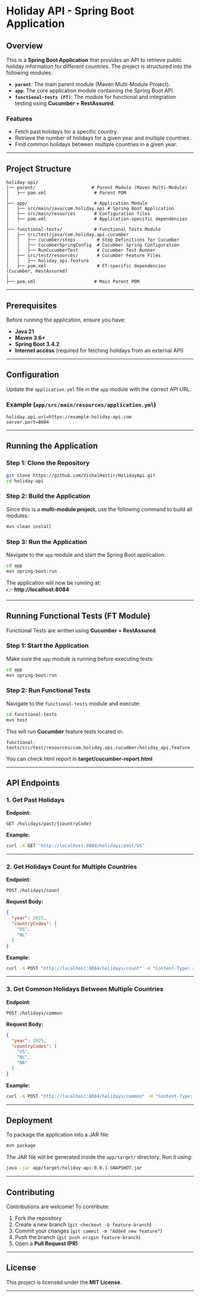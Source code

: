 # **Holiday API - Spring Boot Application**

## **Overview**

This is a **Spring Boot Application** that provides an API to retrieve public holiday information for different
countries. The project is structured into the following modules:

- **`parent`**: The main parent module (Maven Multi-Module Project).
- **`app`**: The core application module containing the Spring Boot API.
- **`functional-tests (FT)`**: The module for functional and integration testing using **Cucumber + RestAssured**.

### **Features**

- Fetch past holidays for a specific country.
- Retrieve the number of holidays for a given year and multiple countries.
- Find common holidays between multiple countries in a given year.

---

## **Project Structure**

```
holiday-api/
│── parent/                     # Parent Module (Maven Multi-Module)
│   ├── pom.xml                  # Parent POM
│
├── app/                         # Application Module
│   ├── src/main/java/com.holiday.api # Spring Boot Application
│   ├── src/main/resources       # Configuration files
│   ├── pom.xml                  # Application-specific dependencies
│
├── functional-tests/            # Functional Tests Module
│   ├── src/test/java/com.holiday.api.cucumber
│   │   ├── cucumber/steps        # Step Definitions for Cucumber
│   │   ├── CucumberSpringConfig  # Cucumber Spring Configuration
│   │   ├── RunCucumberTest       # Cucumber Test Runner
│   ├── src/test/resources/       # Cucumber Feature Files
│   │   ├── holiday_api.feature
│   ├── pom.xml                   # FT-specific dependencies (Cucumber, RestAssured)
│
├── pom.xml                      # Main Parent POM
```

---

## **Prerequisites**

Before running the application, ensure you have:

- **Java 21**
- **Maven 3.6+**
- **Spring Boot 3.4.2**
- **Internet access** (required for fetching holidays from an external API)

---

## **Configuration**

Update the `application.yml` file in the `app` module with the correct API URL.

### **Example (`app/src/main/resources/application.yml`)**

```properties
holiday.api.url=https://example-holiday-api.com
server.port=8084
```

---

## **Running the Application**

### **Step 1: Clone the Repository**

```sh
git clone https://github.com/VishalHastir/HolidayApi.git
cd holiday-api
```

### **Step 2: Build the Application**

Since this is a **multi-module project**, use the following command to build all modules:

```sh
mvn clean install
```

### **Step 3: Run the Application**

Navigate to the `app` module and start the Spring Boot application:

```sh
cd app
mvn spring-boot:run
```

The application will now be running at:  
👉 **http://localhost:8084**

---

## **Running Functional Tests (FT Module)**

Functional Tests are written using **Cucumber + RestAssured**.

### **Step 1: Start the Application**

Make sure the `app` module is running before executing tests:

```sh
cd app
mvn spring-boot:run
```

### **Step 2: Run Functional Tests**

Navigate to the `functional-tests` module and execute:

```sh
cd functional-tests
mvn test
```

This will run **Cucumber** feature tests located in:

```
functional-tests/src/test/resources/com.holiday.api.cucumber/holiday_api.feature
```

You can check html report in **target/cucumber-report.html**

---

## **API Endpoints**

### **1. Get Past Holidays**

**Endpoint:**

```
GET /holidays/past/{countryCode}
```

**Example:**

```sh
curl -X GET "http://localhost:8084/holidays/past/US"
```

---

### **2. Get Holidays Count for Multiple Countries**

**Endpoint:**

```
POST /holidays/count
```

**Request Body:**

```json
{
  "year": 2025,
  "countryCodes": [
    "US",
    "NL"
  ]
}
```

**Example:**

```sh
curl -X POST "http://localhost:8084/holidays/count" -H "Content-Type: application/json" -d '{"year": 2025, "countryCodes": ["US", "NL"]}'
```

---

### **3. Get Common Holidays Between Multiple Countries**

**Endpoint:**

```
POST /holidays/common
```

**Request Body:**

```json
{
  "year": 2025,
  "countryCodes": [
    "US",
    "NL",
    "BR"
  ]
}
```

**Example:**

```sh
curl -X POST "http://localhost:8084/holidays/common" -H "Content-Type: application/json" -d '{"year": 2025, "countryCodes": ["US", "NL", "BR"]}'
```

---

## **Deployment**

To package the application into a JAR file:

```sh
mvn package
```

The JAR file will be generated inside the `app/target/` directory. Run it using:

```sh
java -jar app/target/holiday-api-0.0.1-SNAPSHOT.jar
```

---

## **Contributing**

Contributions are welcome! To contribute:

1. Fork the repository
2. Create a new branch (`git checkout -b feature-branch`)
3. Commit your changes (`git commit -m "Added new feature"`)
4. Push the branch (`git push origin feature-branch`)
5. Open a **Pull Request (PR)**

---

## **License**

This project is licensed under the **MIT License**.

---
